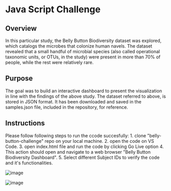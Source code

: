 # Java Script Challenge

## Overview
In this particular study, the Belly Button Biodiversity dataset was explored, which catalogs the microbes that colonize human navels.
The dataset revealed that a small handful of microbial species (also called operational taxonomic units, or OTUs, in the study) were present in more than 70% of people, while the rest were relatively rare.

## Purpose
The goal was to build an interactive dashboard to present the visualization in line with the findings of the above study.
The dataset referred to above, is stored in JSON format. It has been downloaded and saved in the samples.json file, included in the repository, for reference.

## Instructions 

Please follow following steps to run the ccode succesfully:
    1. clone "belly-button-challenge" repo on your local machine.
    2. open the code on VS Code.
    3. open index.html file and run the code by clicking Go Live option
    4. This action should open and navigate to a web browser "Belly Button Biodiversity Dashboard". 
    5. Select different Subject IDs to verify the code and it's functionalities. 


![image](https://github.com/Ani2587/belly-button-challenge/assets/17106097/3bc46688-17ba-4f16-8706-fbafeea5da18)



![image](https://github.com/Ani2587/belly-button-challenge/assets/17106097/e906a790-feaf-4b86-8d75-b28923c93835)





